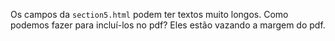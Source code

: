 Os campos da `section5.html` podem ter textos muito longos. Como podemos fazer para incluí-los no pdf?
Eles estão vazando a margem do pdf.